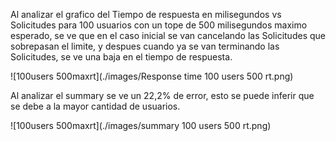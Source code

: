 Al analizar el grafico del Tiempo de respuesta en milisegundos vs Solicitudes para 100 usuarios con un tope de 500 milisegundos maximo esperado, se ve que en el caso inicial se van cancelando las Solicitudes que sobrepasan el limite, y despues cuando ya se van terminando las Solicitudes, se ve una baja en el tiempo de respuesta.

![100users 500maxrt](./images/Response time 100 users 500 rt.png)


Al analizar el summary se ve un 22,2% de error, esto se puede inferir que se debe a la mayor cantidad de usuarios.

![100users 500maxrt](./images/summary 100 users 500 rt.png)

